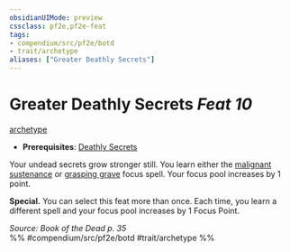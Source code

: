 ```yaml
---
obsidianUIMode: preview
cssclass: pf2e,pf2e-feat
tags:
- compendium/src/pf2e/botd
- trait/archetype
aliases: ["Greater Deathly Secrets"]
---
```

# Greater Deathly Secrets  *Feat 10*  
[archetype](/rules/traits/archetype.md)  

- **Prerequisites**: [Deathly Secrets](/compendium/feats/deathly-secrets-botd.md)

Your undead secrets grow stronger still. You learn either the [malignant sustenance](/compendium/spells/malignant-sustenance.md) or [grasping grave](/compendium/spells/grasping-grave.md) focus spell. Your focus pool increases by 1 point.

**Special.** You can select this feat more than once. Each time, you learn a different spell and your focus pool increases by 1 Focus Point.

*Source: Book of the Dead p. 35*  
%% #compendium/src/pf2e/botd #trait/archetype %%